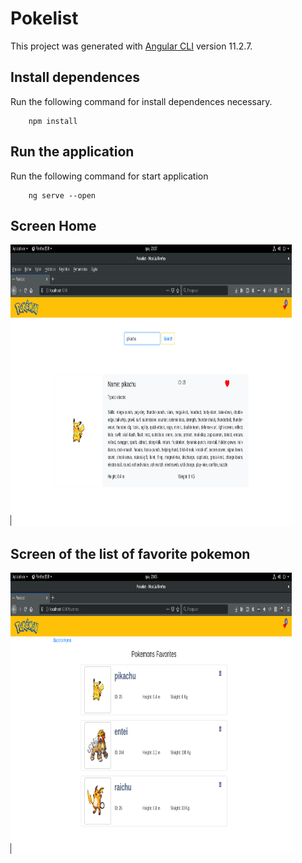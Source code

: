 # Pokelist

This project was generated with [Angular CLI](https://github.com/angular/angular-cli) version 11.2.7.

## Install dependences
Run the following command for install dependences necessary.

```shell
    npm install
```

## Run the application
Run the following command for start application 

```shell
    ng serve --open
```
## Screen Home
<img src="./screen_home.png" width="450" height="450" >

## Screen of the list of favorite pokemon
<img src="./screen_favorite_pokemons.png" width="450" height="450" >
